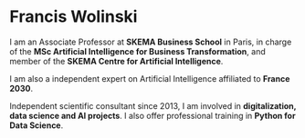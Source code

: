 # Francis Wolinski

I am an Associate Professor at **SKEMA Business School** in Paris, in charge of the **MSc Artificial Intelligence for Business Transformation**, and member of the **SKEMA Centre for Artificial Intelligence**.

I am also a independent expert on Artificial Intelligence affiliated to **France 2030**.

Independent scientific consultant since 2013, I am involved in **digitalization, data science and AI projects**. I also offer professional training in **Python for Data Science**.
